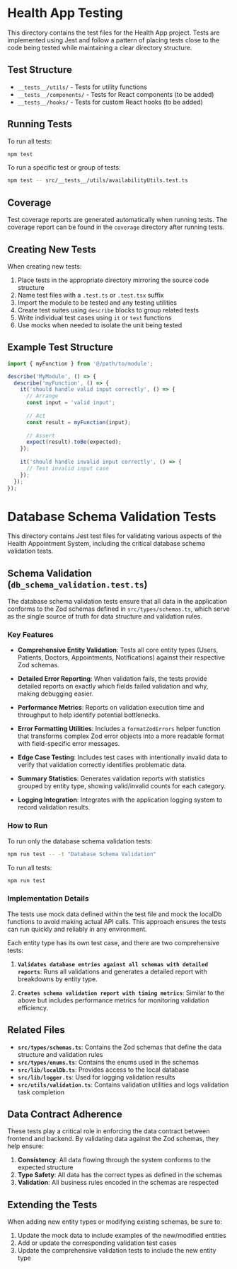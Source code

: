 # Health App Testing

This directory contains the test files for the Health App project. Tests are implemented using Jest and follow a pattern of placing tests close to the code being tested while maintaining a clear directory structure.

## Test Structure

- `__tests__/utils/` - Tests for utility functions
- `__tests__/components/` - Tests for React components (to be added)
- `__tests__/hooks/` - Tests for custom React hooks (to be added)

## Running Tests

To run all tests:

```bash
npm test
```

To run a specific test or group of tests:

```bash
npm test -- src/__tests__/utils/availabilityUtils.test.ts
```

## Coverage

Test coverage reports are generated automatically when running tests. The coverage report can be found in the `coverage` directory after running tests.

## Creating New Tests

When creating new tests:

1. Place tests in the appropriate directory mirroring the source code structure
2. Name test files with a `.test.ts` or `.test.tsx` suffix
3. Import the module to be tested and any testing utilities
4. Create test suites using `describe` blocks to group related tests
5. Write individual test cases using `it` or `test` functions
6. Use mocks when needed to isolate the unit being tested

## Example Test Structure

```typescript
import { myFunction } from '@/path/to/module';

describe('MyModule', () => {
  describe('myFunction', () => {
    it('should handle valid input correctly', () => {
      // Arrange
      const input = 'valid input';
      
      // Act
      const result = myFunction(input);
      
      // Assert
      expect(result).toBe(expected);
    });
    
    it('should handle invalid input correctly', () => {
      // Test invalid input case
    });
  });
});
```

# Database Schema Validation Tests

This directory contains Jest test files for validating various aspects of the Health Appointment System, including the critical database schema validation tests.

## Schema Validation (`db_schema_validation.test.ts`)

The database schema validation tests ensure that all data in the application conforms to the Zod schemas defined in `src/types/schemas.ts`, which serve as the single source of truth for data structure and validation rules.

### Key Features

- **Comprehensive Entity Validation**: Tests all core entity types (Users, Patients, Doctors, Appointments, Notifications) against their respective Zod schemas.

- **Detailed Error Reporting**: When validation fails, the tests provide detailed reports on exactly which fields failed validation and why, making debugging easier.

- **Performance Metrics**: Reports on validation execution time and throughput to help identify potential bottlenecks.

- **Error Formatting Utilities**: Includes a `formatZodErrors` helper function that transforms complex Zod error objects into a more readable format with field-specific error messages.

- **Edge Case Testing**: Includes test cases with intentionally invalid data to verify that validation correctly identifies problematic data.

- **Summary Statistics**: Generates validation reports with statistics grouped by entity type, showing valid/invalid counts for each category.

- **Logging Integration**: Integrates with the application logging system to record validation results.

### How to Run

To run only the database schema validation tests:

```bash
npm run test -- -t "Database Schema Validation"
```

To run all tests:

```bash
npm run test
```

### Implementation Details

The tests use mock data defined within the test file and mock the localDb functions to avoid making actual API calls. This approach ensures the tests can run quickly and reliably in any environment.

Each entity type has its own test case, and there are two comprehensive tests:

1. **`Validates database entries against all schemas with detailed reports`**: Runs all validations and generates a detailed report with breakdowns by entity type.

2. **`Creates schema validation report with timing metrics`**: Similar to the above but includes performance metrics for monitoring validation efficiency.

## Related Files

- **`src/types/schemas.ts`**: Contains the Zod schemas that define the data structure and validation rules
- **`src/types/enums.ts`**: Contains the enums used in the schemas
- **`src/lib/localDb.ts`**: Provides access to the local database
- **`src/lib/logger.ts`**: Used for logging validation results
- **`src/utils/validation.ts`**: Contains validation utilities and logs validation task completion

## Data Contract Adherence

These tests play a critical role in enforcing the data contract between frontend and backend. By validating data against the Zod schemas, they help ensure:

1. **Consistency**: All data flowing through the system conforms to the expected structure
2. **Type Safety**: All data has the correct types as defined in the schemas
3. **Validation**: All business rules encoded in the schemas are respected

## Extending the Tests

When adding new entity types or modifying existing schemas, be sure to:

1. Update the mock data to include examples of the new/modified entities
2. Add or update the corresponding validation test cases
3. Update the comprehensive validation tests to include the new entity type 